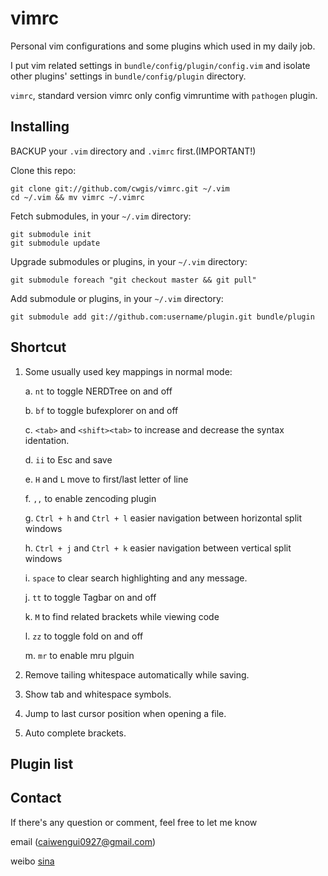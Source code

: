 vimrc
=====
Personal vim configurations and some plugins which used in my daily job.

I put vim related settings in `bundle/config/plugin/config.vim` and isolate other plugins' settings in `bundle/config/plugin` directory.

`vimrc`, standard version vimrc only config vimruntime with `pathogen` plugin.

Installing
----------
BACKUP your `.vim` directory and `.vimrc` first.(IMPORTANT!)

Clone this repo:

	git clone git://github.com/cwgis/vimrc.git ~/.vim
	cd ~/.vim && mv vimrc ~/.vimrc

Fetch submodules, in your `~/.vim` directory:

	git submodule init
	git submodule update

Upgrade submodules or plugins, in your `~/.vim` directory:

	git submodule foreach "git checkout master && git pull"

Add submodule or plugins, in your `~/.vim` directory:

	git submodule add git://github.com:username/plugin.git bundle/plugin

Shortcut
--------
1. Some usually used key mappings in normal mode:

	a. `nt` to toggle NERDTree on and off

	b. `bf` to toggle bufexplorer on and off

	c. `<tab>` and `<shift><tab>` to increase and decrease the syntax identation.

	d. `ii` to Esc and save

	e. `H` and `L` move to first/last letter of line

	f. `,,` to enable zencoding plugin

	g. `Ctrl + h` and `Ctrl + l` easier navigation between horizontal split windows

	h. `Ctrl + j` and `Ctrl + k` easier navigation between vertical split windows

	i. `space` to clear search highlighting and any message.

	j. `tt` to toggle Tagbar on and off

	k. `M` to find related brackets while viewing code

	l. `zz` to toggle fold on and off

	m. `mr` to enable mru plguin

2. Remove tailing whitespace automatically while saving.

3. Show tab and whitespace symbols.

4. Jump to last cursor position when opening a file.

5. Auto complete brackets.

Plugin list
-----------



Contact
-------
If there's any question or comment, feel free to let me know

email (caiwengui0927@gmail.com)

weibo [sina](http://weibo.com/u/1929039863?wvr=5&)


